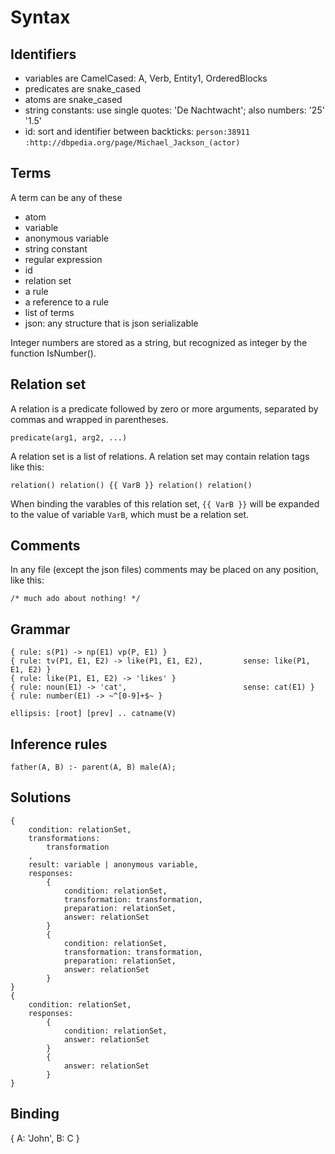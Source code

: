 # Syntax

## Identifiers

 * variables are CamelCased: A, Verb, Entity1, OrderedBlocks
 * predicates are snake_cased
 * atoms are snake_cased
 * string constants: use single quotes: 'De Nachtwacht'; also numbers: '25' '1.5'
 * id: sort and identifier between backticks: `person:38911` `:http://dbpedia.org/page/Michael_Jackson_(actor)`
 
 ## Terms
 
 A term can be any of these

 * atom
 * variable
 * anonymous variable
 * string constant
 * regular expression
 * id
 * relation set
 * a rule
 * a reference to a rule
 * list of terms
 * json: any structure that is json serializable 
 
Integer numbers are stored as a string, but recognized as integer by the function IsNumber(). 
 
 ## Relation set 
 
A relation is a predicate followed by zero or more arguments, separated by commas and wrapped in parentheses.

    predicate(arg1, arg2, ...)
    
A relation set is a list of relations. A relation set may contain relation tags like this:

    relation() relation() {{ VarB }} relation() relation()
    
When binding the varables of this relation set, `{{ VarB }}` will be expanded to the value of variable `VarB`, which must be a relation set.         

## Comments

 In any file (except the json files) comments may be placed on any position, like this:

    /* much ado about nothing! */

## Grammar

    { rule: s(P1) -> np(E1) vp(P, E1) }
    { rule: tv(P1, E1, E2) -> like(P1, E1, E2),         sense: like(P1, E1, E2) }
    { rule: like(P1, E1, E2) -> 'likes' }
    { rule: noun(E1) -> 'cat',                          sense: cat(E1) }
    { rule: number(E1) -> ~^[0-9]+$~ }

    ellipsis: [root] [prev] .. catname(V)

## Inference rules

    father(A, B) :- parent(A, B) male(A);

## Solutions

    {
        condition: relationSet,
        transformations: 
            transformation
        ,
        result: variable | anonymous variable,
        responses: 
            {
                condition: relationSet, 
                transformation: transformation,
                preparation: relationSet,
                answer: relationSet
            }
            {
                condition: relationSet, 
                transformation: transformation,
                preparation: relationSet,
                answer: relationSet
            }
    } 
    {
        condition: relationSet,
        responses: 
            {
                condition: relationSet, 
                answer: relationSet
            }
            {
                answer: relationSet
            }
    }

## Binding

{
    A: 'John',
    B: C 
}
